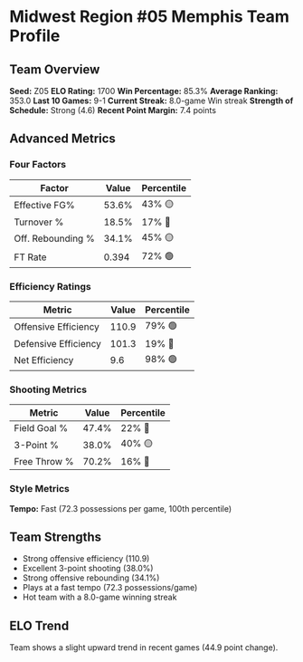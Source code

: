 # Midwest Region #05 Memphis Team Profile
## Team Overview
**Seed:** Z05
**ELO Rating:** 1700
**Win Percentage:** 85.3%
**Average Ranking:** 353.0
**Last 10 Games:** 9-1
**Current Streak:** 8.0-game Win streak
**Strength of Schedule:** Strong (4.6)
**Recent Point Margin:** 7.4 points

## Advanced Metrics
### Four Factors
| Factor | Value | Percentile |
|--------|-------|------------|
| Effective FG% | 53.6% | 43% 🟡 |
| Turnover % | 18.5% | 17% 🔴 |
| Off. Rebounding % | 34.1% | 45% 🟡 |
| FT Rate | 0.394 | 72% 🟢 |

### Efficiency Ratings
| Metric | Value | Percentile |
|--------|-------|------------|
| Offensive Efficiency | 110.9 | 79% 🟢 |
| Defensive Efficiency | 101.3 | 19% 🔴 |
| Net Efficiency | 9.6 | 98% 🟢 |

### Shooting Metrics
| Metric | Value | Percentile |
|--------|-------|------------|
| Field Goal % | 47.4% | 22% 🔴 |
| 3-Point % | 38.0% | 40% 🟡 |
| Free Throw % | 70.2% | 16% 🔴 |

### Style Metrics
**Tempo:** Fast (72.3 possessions per game, 100th percentile)

## Team Strengths
* Strong offensive efficiency (110.9)
* Excellent 3-point shooting (38.0%)
* Strong offensive rebounding (34.1%)
* Plays at a fast tempo (72.3 possessions/game)
* Hot team with a 8.0-game winning streak

## ELO Trend
Team shows a slight upward trend in recent games (44.9 point change).

